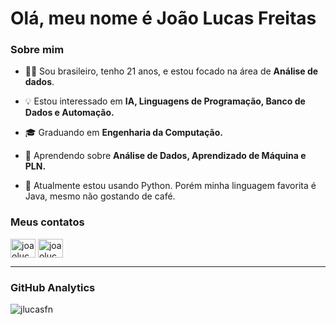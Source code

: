 <h1 align="left">Olá, meu nome é João Lucas Freitas</h1>

<h3 align="left">Sobre mim</h3>

- 👦🏻 Sou brasileiro, tenho 21 anos, e estou focado na área de **Análise de dados**.

- 💡 Estou interessado em **IA, Linguagens de Programação, Banco de Dados e Automação.**

- 🎓 Graduando em **Engenharia da Computação.**

- 🌱 Aprendendo sobre **Análise de Dados, Aprendizado de Máquina e PLN.**

- 🐍 Atualmente estou usando Python. Porém minha linguagem favorita é Java, mesmo não gostando de café.

<h3 align="left">Meus contatos</h3>
<p align="left">
<a href="https://linkedin.com/in/joaolucasfn" target="blank"><img align="center" src="https://raw.githubusercontent.com/rahuldkjain/github-profile-readme-generator/master/src/images/icons/Social/linked-in-alt.svg" alt="joaolucasfn" height="30" width="40" /></a>
<a href="https://instagram.com/joaolucasfrn" target="blank"><img align="center" src="https://raw.githubusercontent.com/rahuldkjain/github-profile-readme-generator/master/src/images/icons/Social/instagram.svg" alt="joaolucasfn" height="30" width="40" /></a>
</p>
<hr>
<h3>GitHub Analytics</h3>
<p><img align="left" src="https://github-readme-stats.vercel.app/api/top-langs/?username=JLucasfn&theme=dracula&layout=compact&langs_count=4" alt="jlucasfn" /></p>
